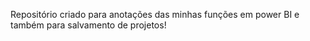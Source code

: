 Repositório criado para anotações das minhas funções em power BI e também para salvamento de projetos!
